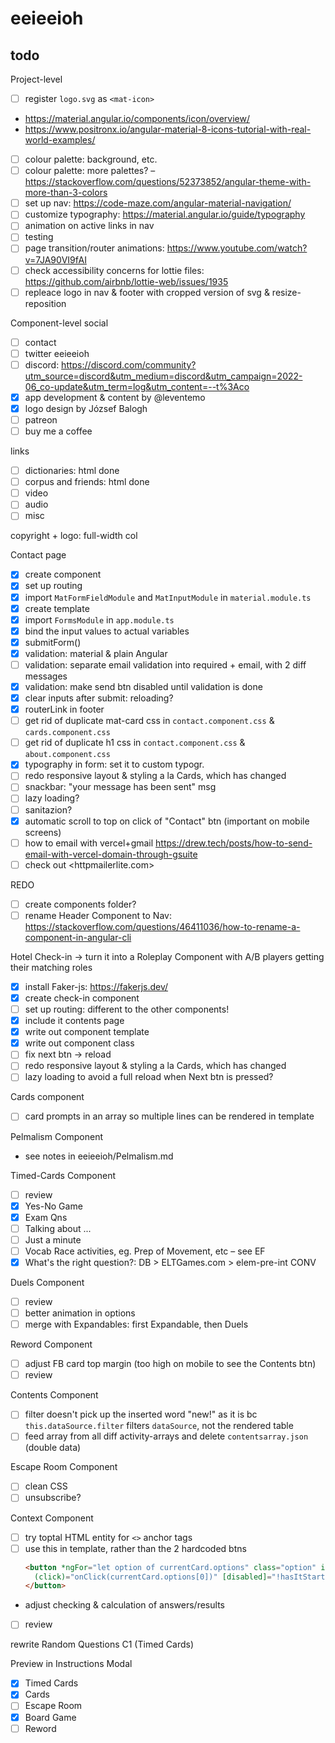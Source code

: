 # eeieeioh

## todo
Project-level
- [ ] register `logo.svg` as `<mat-icon>`
* <https://material.angular.io/components/icon/overview/>
* <https://www.positronx.io/angular-material-8-icons-tutorial-with-real-world-examples/>
- [ ] colour palette: background, etc.
- [ ] colour palette: more palettes? – <https://stackoverflow.com/questions/52373852/angular-theme-with-more-than-3-colors>
- [ ] set up nav: <https://code-maze.com/angular-material-navigation/>
- [ ] customize typography: <https://material.angular.io/guide/typography>
- [ ] animation on active links in nav
- [ ] testing
- [ ] page transition/router animations: <https://www.youtube.com/watch?v=7JA90VI9fAI>
- [ ] check accessibility concerns for lottie files: <https://github.com/airbnb/lottie-web/issues/1935>
- [ ] repleace logo in nav & footer with cropped version of svg & resize-reposition

Component-level
  social
  - [ ] contact
  - [ ] twitter eeieeioh
  - [ ] discord: <https://discord.com/community?utm_source=discord&utm_medium=discord&utm_campaign=2022-06_co-update&utm_term=log&utm_content=--t%3Aco>
  - [x] app development & content by @leventemo
  - [x] logo design by József Balogh
  - [ ] patreon
  - [ ] buy me a coffee

  links
  - [ ] dictionaries: html done
  - [ ] corpus and friends: html done
  - [ ] video
  - [ ] audio
  - [ ] misc

  copyright + logo: full-width col

Contact page
- [x] create component
- [x] set up routing
- [x] import `MatFormFieldModule` and `MatInputModule` in `material.module.ts`
- [x] create template
- [x] import `FormsModule` in `app.module.ts`
- [x] bind the input values to actual variables
- [x] submitForm()
- [x] validation: material & plain Angular
- [ ] validation: separate email validation into required + email, with 2 diff messages
- [x] validation: make send btn disabled until validation is done
- [x] clear inputs after submit: reloading?
- [x] routerLink in footer
- [ ] get rid of duplicate mat-card css in `contact.component.css` & `cards.component.css`
- [ ] get rid of duplicate h1 css in `contact.component.css` & `about.component.css`
- [x] typography in form: set it to custom typogr.
- [ ] redo responsive layout & styling a la Cards, which has changed
- [ ] snackbar: "your message has been sent" msg
- [ ] lazy loading?
- [ ] sanitazion?
- [x] automatic scroll to top on click of "Contact" btn (important on mobile screens)
- [ ] how to email with vercel+gmail <https://drew.tech/posts/how-to-send-email-with-vercel-domain-through-gsuite>
- [ ] check out <httpmailerlite.com>

REDO
- [ ] create components folder?
- [ ] rename Header Component to Nav: <https://stackoverflow.com/questions/46411036/how-to-rename-a-component-in-angular-cli>

Hotel Check-in -> turn it into a Roleplay Component with A/B players getting their matching roles
- [x] install Faker-js: <https://fakerjs.dev/>
- [x] create check-in component
- [ ] set up routing: different to the other components!
- [x] include it contents page
- [x] write out component template
- [x] write out component class
- [ ] fix next btn -> reload
- [ ] redo responsive layout & styling a la Cards, which has changed
- [ ] lazy loading to avoid a full reload when Next btn is pressed?

Cards component
- [ ] card prompts in an array so multiple lines can be rendered in template

Pelmalism Component
* see notes in eeieeioh/Pelmalism.md

Timed-Cards Component
- [ ] review
- [x] Yes-No Game
- [x] Exam Qns
- [ ] Talking about ...
- [ ] Just a minute
- [ ] Vocab Race activities, eg. Prep of Movement, etc – see EF
- [x] What's the right question?: DB > ELTGames.com > elem-pre-int CONV

Duels Component
- [ ] review
- [ ] better animation in options
- [ ] merge with Expandables: first Expandable, then Duels

Reword Component
- [ ] adjust FB card top margin (too high on mobile to see the Contents btn)
- [ ] review

Contents Component
- [ ] filter doesn't pick up the inserted word "new!" as it is bc `this.dataSource.filter` filters `dataSource`, not the rendered table
- [ ] feed array from all diff activity-arrays and delete `contentsarray.json` (double data)

Escape Room Component
- [ ] clean CSS
- [ ] unsubscribe?

Context Component
- [ ] try toptal HTML entity for `<>` anchor tags
- [ ] use this in template, rather than the 2 hardcoded btns
  ```html
  <button *ngFor="let option of currentCard.options" class="option" id="btn-A"
    (click)="onClick(currentCard.options[0])" [disabled]="!hasItStarted">{{option}}
  </button>
  ```
- adjust checking & calculation of answers/results
- [ ] review

rewrite Random Questions C1 (Timed Cards)

Preview in Instructions Modal
- [x] Timed Cards
- [x] Cards
- [ ] Escape Room
- [x] Board Game
- [ ] Reword
